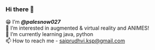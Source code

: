 ### Hi there 👋
😁 I’m __*@palesnow027*__  
👀 I’m interested in augmented & virtual reality and ANIMES!  
🌱 I’m currently learning java, python  
📫 How to reach me - saiprudhvi.ksp@gmail.com  
<!--
**PaleSnow027/PaleSnow027** is a ✨ _special_ ✨ repository because its `README.md` (this file) appears on your GitHub profile.

Here are some ideas to get you started:

- 🔭 I’m currently working on ...
- 🌱 I’m currently learning ...
- 👯 I’m looking to collaborate on ...
- 🤔 I’m looking for help with ...
- 💬 Ask me about ...
- 📫 How to reach me: ...
- 😄 Pronouns: ...
- ⚡ Fun fact: ...
-->
